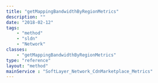 ```yaml
---
title: "getMappingBandwidthByRegionMetrics"
description: ""
date: "2018-02-12"
tags:
    - "method"
    - "sldn"
    - "Network"
classes:
    - "getMappingBandwidthByRegionMetrics"
type: "reference"
layout: "method"
mainService : "SoftLayer_Network_CdnMarketplace_Metrics"
---
```

